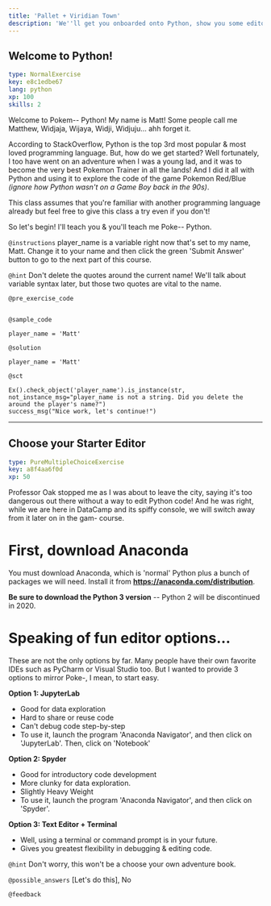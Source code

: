 ```yaml
---
title: 'Pallet + Viridian Town'
description: 'We''ll get you onboarded onto Python, show you some editors you can use on your local machine, and get you spun up on some variables.'
---
```


## Welcome to Python!

```yaml
type: NormalExercise
key: e8c1edbe67
lang: python
xp: 100
skills: 2
```

Welcome to Pokem-- Python! My name is Matt! Some people call me Matthew, Widjaja, Wijaya, Widji, Widjuju... ahh forget it.

According to StackOverflow, Python is the top 3rd most popular & most loved programming language. But, how do we get started? Well fortunately, I too have went on an adventure when I was a young lad, and it was to become the very best Pokemon Trainer in all the lands! And I did it all with Python and using it to explore the code of the game Pokemon Red/Blue _(ignore how Python wasn't on a Game Boy back in the 90s)_.

This class assumes that you're familiar with another programming language already but feel free to give this class a try even if you don't!

So let's begin! I'll teach you & you'll teach me Poke-- Python.

`@instructions`
player_name is a variable right now that's set to my name, Matt. Change it to your name and then click the green 'Submit Answer' button to go to the next part of this course.

`@hint`
Don't delete the quotes around the current name! We'll talk about variable syntax later, but those two quotes are vital to the name.

`@pre_exercise_code`
```{python}

```

`@sample_code`
```{python}
player_name = 'Matt'
```

`@solution`
```{python}
player_name = 'Matt'
```

`@sct`
```{python}
Ex().check_object('player_name').is_instance(str, not_instance_msg="player_name is not a string. Did you delete the around the player's name?")
success_msg("Nice work, let's continue!")

```

---

## Choose your Starter Editor

```yaml
type: PureMultipleChoiceExercise
key: a8f4aa6f0d
xp: 50
```

Professor Oak stopped me as I was about to leave the city, saying it's too dangerous out there without a way to edit Python code! And he was right, while we are here in DataCamp and its spiffy console, we will switch away from it later on in the gam- course.

# First, download Anaconda
You must download Anaconda, which is 'normal' Python plus a bunch of packages we will need. Install it from **https://anaconda.com/distribution**.

**Be sure to download the Python 3 version** -- Python 2 will be discontinued in 2020.

# Speaking of fun editor options...
These are not the only options by far. Many people have their own favorite IDEs such as PyCharm or Visual Studio too. But I wanted to provide 3 options to mirror Poke-, I mean, to start easy.

**Option 1: JupyterLab**
- Good for data exploration
- Hard to share or reuse code
- Can't debug code step-by-step
- To use it, launch the program 'Anaconda Navigator', and then click on 'JupyterLab'. Then, click on 'Notebook'

**Option 2: Spyder**
- Good for introductory code development
- More clunky for data exploration.
- Slightly Heavy Weight
- To use it, launch the program 'Anaconda Navigator', and then click on 'Spyder'.

**Option 3: Text Editor + Terminal**
- Well, using a terminal or command prompt is in your future.
- Gives you greatest flexibility in debugging & editing code.



`@hint`
Don't worry, this won't be a choose your own adventure book.

`@possible_answers`
[Let's do this], No

`@feedback`
